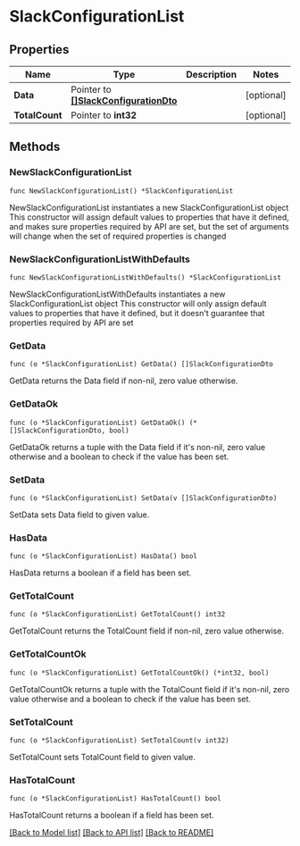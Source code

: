 # SlackConfigurationList

## Properties

Name | Type | Description | Notes
------------ | ------------- | ------------- | -------------
**Data** | Pointer to [**[]SlackConfigurationDto**](SlackConfigurationDto.md) |  | [optional] 
**TotalCount** | Pointer to **int32** |  | [optional] 

## Methods

### NewSlackConfigurationList

`func NewSlackConfigurationList() *SlackConfigurationList`

NewSlackConfigurationList instantiates a new SlackConfigurationList object
This constructor will assign default values to properties that have it defined,
and makes sure properties required by API are set, but the set of arguments
will change when the set of required properties is changed

### NewSlackConfigurationListWithDefaults

`func NewSlackConfigurationListWithDefaults() *SlackConfigurationList`

NewSlackConfigurationListWithDefaults instantiates a new SlackConfigurationList object
This constructor will only assign default values to properties that have it defined,
but it doesn't guarantee that properties required by API are set

### GetData

`func (o *SlackConfigurationList) GetData() []SlackConfigurationDto`

GetData returns the Data field if non-nil, zero value otherwise.

### GetDataOk

`func (o *SlackConfigurationList) GetDataOk() (*[]SlackConfigurationDto, bool)`

GetDataOk returns a tuple with the Data field if it's non-nil, zero value otherwise
and a boolean to check if the value has been set.

### SetData

`func (o *SlackConfigurationList) SetData(v []SlackConfigurationDto)`

SetData sets Data field to given value.

### HasData

`func (o *SlackConfigurationList) HasData() bool`

HasData returns a boolean if a field has been set.

### GetTotalCount

`func (o *SlackConfigurationList) GetTotalCount() int32`

GetTotalCount returns the TotalCount field if non-nil, zero value otherwise.

### GetTotalCountOk

`func (o *SlackConfigurationList) GetTotalCountOk() (*int32, bool)`

GetTotalCountOk returns a tuple with the TotalCount field if it's non-nil, zero value otherwise
and a boolean to check if the value has been set.

### SetTotalCount

`func (o *SlackConfigurationList) SetTotalCount(v int32)`

SetTotalCount sets TotalCount field to given value.

### HasTotalCount

`func (o *SlackConfigurationList) HasTotalCount() bool`

HasTotalCount returns a boolean if a field has been set.


[[Back to Model list]](../README.md#documentation-for-models) [[Back to API list]](../README.md#documentation-for-api-endpoints) [[Back to README]](../README.md)


